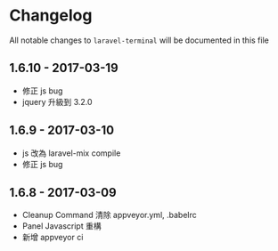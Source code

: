 # Changelog

All notable changes to `laravel-terminal` will be documented in this file

## 1.6.10 - 2017-03-19

- 修正 js bug
- jquery 升級到 3.2.0

## 1.6.9 - 2017-03-10

- js 改為 laravel-mix compile
- 修正 js bug

## 1.6.8 - 2017-03-09

- Cleanup Command 清除 appveyor.yml, .babelrc
- Panel Javascript 重構
- 新增 appveyor ci
